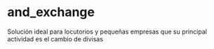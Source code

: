 # and_exchange
Solución ideal para locutorios y pequeñas empresas que su principal actividad es el cambio de divisas
